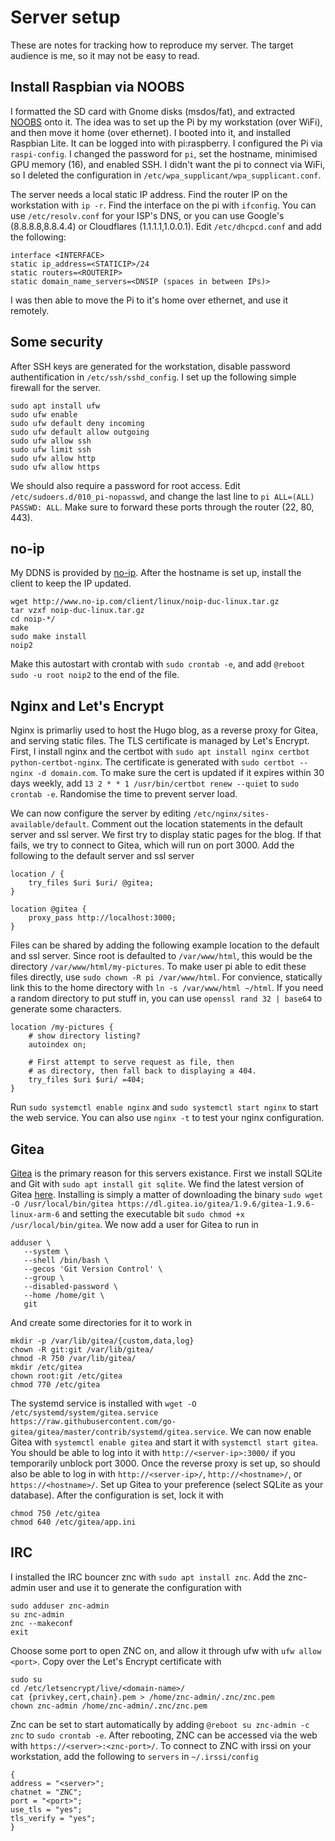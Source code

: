 # Server setup

These are notes for tracking how to reproduce my server. The target audience is me, so it may not be easy to read.

## Install Raspbian via NOOBS

I formatted the SD card with Gnome disks (msdos/fat), and extracted [NOOBS](https://www.raspberrypi.org/downloads/noobs/) onto it. The idea was to set up the Pi by my workstation (over WiFi), and then move it home (over ethernet). I booted into it, and installed Raspbian Lite. It can be logged into with pi:raspberry. I configured the Pi via `raspi-config`. I changed the password for `pi`, set the hostname, minimised GPU memory (16), and enabled SSH. I didn't want the pi to connect via WiFi, so I deleted the configuration in `/etc/wpa_supplicant/wpa_supplicant.conf`.

The server needs a local static IP address. Find the router IP on the workstation with `ip -r`. Find the interface on the pi with `ifconfig`. You can use `/etc/resolv.conf` for your ISP's DNS, or you can use Google's (8.8.8.8,8.8.4.4) or Cloudflares (1.1.1.1,1.0.0.1). Edit `/etc/dhcpcd.conf` and add the following:

```
interface <INTERFACE>
static ip_address=<STATICIP>/24
static routers=<ROUTERIP>
static domain_name_servers=<DNSIP (spaces in between IPs)>
```

I was then able to move the Pi to it's home over ethernet, and use it remotely.

## Some security

After SSH keys are generated for the workstation, disable password authentification in `/etc/ssh/sshd_config`. I set up the following simple firewall for the server.

```
sudo apt install ufw
sudo ufw enable
sudo ufw default deny incoming
sudo ufw default allow outgoing
sudo ufw allow ssh
sudo ufw limit ssh
sudo ufw allow http
sudo ufw allow https
```

We should also require a password for root access. Edit `/etc/sudoers.d/010_pi-nopasswd`, and change the last line to `pi ALL=(ALL) PASSWD: ALL`. Make sure to forward these ports through the router (22, 80, 443).

## no-ip

My DDNS is provided by [no-ip](https://www.noip.com/). After the hostname is set up, install the client to keep the IP updated.

```
wget http://www.no-ip.com/client/linux/noip-duc-linux.tar.gz
tar vzxf noip-duc-linux.tar.gz
cd noip-*/
make
sudo make install
noip2
```

Make this autostart with crontab with `sudo crontab -e`, and add `@reboot sudo -u root noip2` to the end of the file.

## Nginx and Let's Encrypt

Nginx is primarliy used to host the Hugo blog, as a reverse proxy for Gitea, and serving static files. The TLS certificate is managed by Let's Encrypt. First, I install nginx and the certbot with `sudo apt install nginx certbot python-certbot-nginx`. The certificate is generated with `sudo certbot --nginx -d domain.com`. To make sure the cert is updated if it expires within 30 days weekly, add `13 2 * * 1 /usr/bin/certbot renew --quiet` to `sudo crontab -e`. Randomise the time to prevent server load.

We can now configure the server by editing `/etc/nginx/sites-available/default`. Comment out the location statements in the default server and ssl server. We first try to display static pages for the blog. If that fails, we try to connect to Gitea, which will run on port 3000. Add the following to the default server and ssl server


```
location / {
    try_files $uri $uri/ @gitea;
}

location @gitea {
    proxy_pass http://localhost:3000;
}
```


Files can be shared by adding the following example location to the default and ssl server. Since root is defaulted to `/var/www/html`, this would be the directory `/var/www/html/my-pictures`. To make user pi able to edit these files directly, use `sudo chown -R pi /var/www/html`. For convience, statically link this to the home directory with `ln -s /var/www/html ~/html`. If you need a random directory to put stuff in, you can use `openssl rand 32 | base64` to generate some characters.

```
location /my-pictures {
    # show directory listing?
    autoindex on;

    # First attempt to serve request as file, then
    # as directory, then fall back to displaying a 404.
    try_files $uri $uri/ =404;
}
```



Run `sudo systemctl enable nginx` and `sudo systemctl start nginx` to start the web service. You can also use `nginx -t` to test your nginx configuration.

## Gitea

[Gitea](https://gitea.io/en-us/) is the primary reason for this servers existance. First we install SQLite and Git with `sudo apt install git sqlite`. We find the latest version of Gitea [here](https://dl.gitea.io/gitea/). Installing is simply a matter of downloading the binary `sudo wget -O /usr/local/bin/gitea https://dl.gitea.io/gitea/1.9.6/gitea-1.9.6-linux-arm-6` and setting the executable bit `sudo chmod +x /usr/local/bin/gitea`. We now add a user for Gitea to run in

```
adduser \
   --system \
   --shell /bin/bash \
   --gecos 'Git Version Control' \
   --group \
   --disabled-password \
   --home /home/git \
   git
```

And create some directories for it to work in

```
mkdir -p /var/lib/gitea/{custom,data,log}
chown -R git:git /var/lib/gitea/
chmod -R 750 /var/lib/gitea/
mkdir /etc/gitea
chown root:git /etc/gitea
chmod 770 /etc/gitea
```

The systemd service is installed with `wget -O /etc/systemd/system/gitea.service https://raw.githubusercontent.com/go-gitea/gitea/master/contrib/systemd/gitea.service`. We can now enable Gitea with `systemctl enable gitea` and start it with `systemctl start gitea`. You should be able to log into it with `http://<server-ip>:3000/` if you temporarily unblock port 3000. Once the reverse proxy is set up, so should also be able to log in with `http://<server-ip>/`, `http://<hostname>/`, or `https://<hostname>/`. Set up Gitea to your preference (select SQLite as your database). After the configuration is set, lock it with

```
chmod 750 /etc/gitea
chmod 640 /etc/gitea/app.ini
```

## IRC

I installed the IRC bouncer znc with `sudo apt install znc`. Add the znc-admin user and use it to generate the configuration with

```
sudo adduser znc-admin
su znc-admin
znc --makeconf
exit
```

Choose some port to open ZNC on, and allow it through ufw with `ufw allow <port>`. Copy over the Let's Encrypt certificate with

```
sudo su
cd /etc/letsencrypt/live/<domain-name>/
cat {privkey,cert,chain}.pem > /home/znc-admin/.znc/znc.pem
chown znc-admin /home/znc-admin/.znc/znc.pem
```

Znc can be set to start automatically by adding `@reboot su znc-admin -c znc` to `sudo crontab -e`. After rebooting, ZNC can be accessed via the web with `https://<server>:<znc-port>/`. To connect to ZNC with irssi on your workstation, add the following to `servers` in `~/.irssi/config`

```
{
address = "<server>";
chatnet = "ZNC";
port = "<port>";
use_tls = "yes";
tls_verify = "yes";
}
```